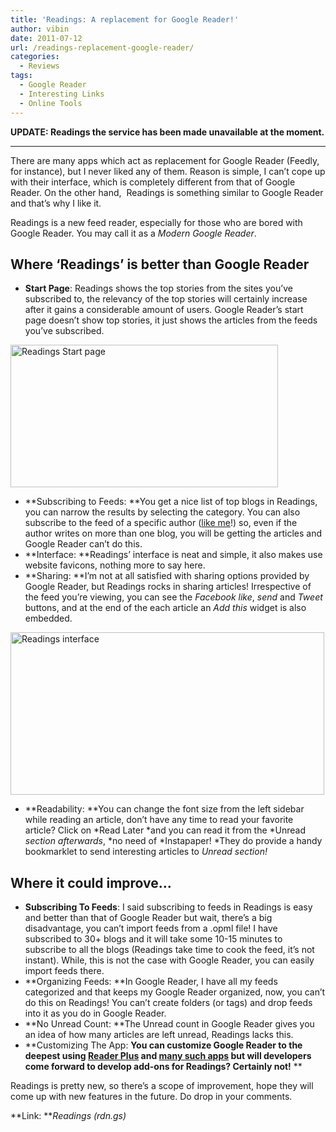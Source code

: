 ```yaml
---
title: 'Readings: A replacement for Google Reader!'
author: vibin
date: 2011-07-12
url: /readings-replacement-google-reader/
categories:
  - Reviews
tags:
  - Google Reader
  - Interesting Links
  - Online Tools
---
```

**UPDATE: Readings the service has been made unavailable at the moment.**

* * *

There are many apps which act as replacement for Google Reader (Feedly, for instance), but I never liked any of them. Reason is simple, I can’t cope up with their interface, which is completely different from that of Google Reader. On the other hand,  Readings is something similar to Google Reader and that’s why I like it.

Readings is a new feed reader, especially for those who are bored with Google Reader. You may call it as a *Modern Google Reader*.

## Where &#8216;Readings&#8217; is better than Google Reader

  * **Start Page**: Readings shows the top stories from the sites you’ve subscribed to, the relevancy of the top stories will certainly increase after it gains a considerable amount of users. Google Reader’s start page doesn’t show top stories, it just shows the articles from the feeds you’ve subscribed.

[<img class="wp-image-50660" style="border: 0px;" src="http://cdn.devilsworkshop.org/files/2011/07/readings_thumb.png" alt="Readings Start page" width="428" height="228" border="0" />][1]

  * **Subscribing to Feeds: **You get a nice list of top blogs in Readings, you can narrow the results by selecting the category. You can also subscribe to the feed of a specific author ([like me][2]!) so, even if the author writes on more than one blog, you will be getting the articles and Google Reader can’t do this.
  * **Interface: **Readings’ interface is neat and simple, it also makes use website favicons, nothing more to say here.
  * **Sharing: **I’m not at all satisfied with sharing options provided by Google Reader, but Readings rocks in sharing articles! Irrespective of the feed you’re viewing, you can see the *Facebook like*, *send* and *Tweet* buttons, and at the end of the each article an *Add this* widget is also embedded.

[<img style="border: 0px;" src="http://cdn.devilsworkshop.org/files/2011/07/readings2_thumb.png" alt="Readings interface" width="502" height="260" border="0" />][3]

  * **Readability: **You can change the font size from the left sidebar while reading an article, don’t have any time to read your favorite article? Click on *Read Later *and you can read it from the *Unread *section* *afterwards*, *no need of *Instapaper! *They do provide a handy bookmarklet to send interesting articles to *Unread *section*!*

## Where it could improve&#8230;

  * **Subscribing To Feeds**: I said subscribing to feeds in Readings is easy and better than that of Google Reader but wait, there’s a big disadvantage, you can’t import feeds from a .opml file! I have subscribed to 30+ blogs and it will take some 10-15 minutes to subscribe to all the blogs (Readings take time to cook the feed, it’s not instant). While, this is not the case with Google Reader, you can easily import feeds there.
  * **Organizing Feeds: **In Google Reader, I have all my feeds categorized and that keeps my Google Reader organized, now, you can’t do this on Readings! You can’t create folders (or tags) and drop feeds into it as you do in Google Reader.
  * **No Unread Count: **The Unread count in Google Reader gives you an idea of how many articles are left unread, Readings lacks this.
  * **Customizing The App: **You can customize Google Reader to the deepest using [Reader Plus][4] and [many such apps][5] but will developers come forward to develop add-ons for Readings? Certainly not!** **

Readings is pretty new, so there’s a scope of improvement, hope they will come up with new features in the future. Do drop in your comments.

**Link: ***Readings (rdn.gs)*

 [1]: http://cdn.devilsworkshop.org/files/2011/07/readings.png
 [2]: http://devilsworkshop.org/author/vibin
 [3]: http://cdn.devilsworkshop.org/files/2011/07/readings2.png
 [4]: http://devilsworkshop.org/customize-google-reader-layout-reader/
 [5]: http://devilsworkshop.org/10-ways-spice-google-reader/
